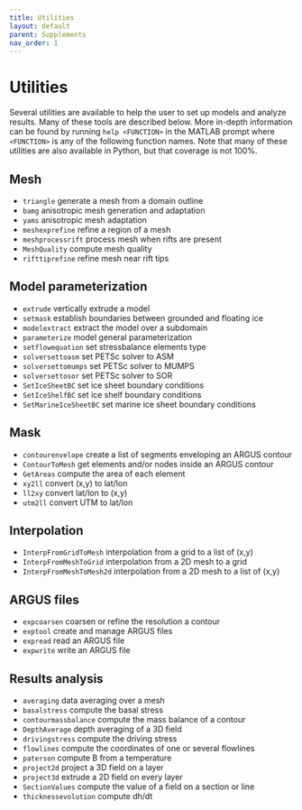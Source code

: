 ```yaml
---
title: Utilities
layout: default
parent: Supplements
nav_order: 1
---
```


# Utilities
Several utilities are available to help the user to set up models and analyze results. Many of these tools are described below. More in-depth information can be found by running `help <FUNCTION>` in the MATLAB prompt where `<FUNCTION>` is any of the following function names. Note that many of these utilities are also available in Python, but that coverage is not 100&#37;.

## Mesh

- `triangle` generate a mesh from a domain outline
- `bamg` anisotropic mesh generation and adaptation
- `yams` anisotropic mesh adaptation
- `meshexprefine` refine a region of a mesh
- `meshprocessrift` process mesh when rifts are present
- `MeshQuality` compute mesh quality
- `rifttiprefine` refine mesh near rift tips

## Model parameterization

- `extrude` vertically extrude a model
- `setmask` establish boundaries between grounded and floating ice
- `modelextract` extract the model over a subdomain
- `parameterize` model general parameterization
- `setflowequation` set stressbalance elements type
- `solversettoasm` set PETSc solver to ASM
- `solversettomumps` set PETSc solver to MUMPS
- `solversettosor` set PETSc solver to SOR
- `SetIceSheetBC` set ice sheet boundary conditions
- `SetIceShelfBC` set ice shelf boundary conditions
- `SetMarineIceSheetBC` set marine ice sheet boundary conditions

## Mask

- `contourenvelope` create a list of segments enveloping an ARGUS contour
- `ContourToMesh` get elements and/or nodes inside an ARGUS contour
- `GetAreas` compute the area of each element
- `xy2ll` convert (x,y) to lat/lon
- `ll2xy` convert lat/lon to (x,y)
- `utm2ll` convert UTM to lat/lon

## Interpolation

- `InterpFromGridToMesh` interpolation from a grid to a list of (x,y)
- `InterpFromMeshToGrid` interpolation from a 2D mesh to a grid
- `InterpFromMeshToMesh2d` interpolation from a 2D mesh to a list of (x,y)

## ARGUS files

- `expcoarsen` coarsen or refine the resolution a contour
- `exptool` create and manage ARGUS files
- `expread` read an ARGUS file
- `expwrite` write an ARGUS file

## Results analysis

- `averaging` data averaging over a mesh
- `basalstress` compute the basal stress
- `contourmassbalance` compute the mass balance of a contour
- `DepthAverage` depth averaging of a 3D field
- `drivingstress` compute the driving stress
- `flowlines` compute the coordinates of one or several flowlines
- `paterson` compute B from a temperature
- `project2d` project a 3D field on a layer
- `project3d` extrude a 2D field on every layer
- `SectionValues` compute the value of a field on a section or line
- `thicknessevolution` compute dh/dt
